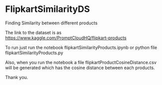 # FlipkartSimilarityDS
Finding Similarity between different products

The link to the dataset is as https://www.kaggle.com/PromptCloudHQ/flipkart-products

To run just run the notebook flipkartSimilarityProducts.ipynb or python file flipkartSimilarityProducts.py

Also, when you run the notebook a file flipkartProductCosineDistance.csv will be generated which has the cosine distance 
between each products.

Thank you.
